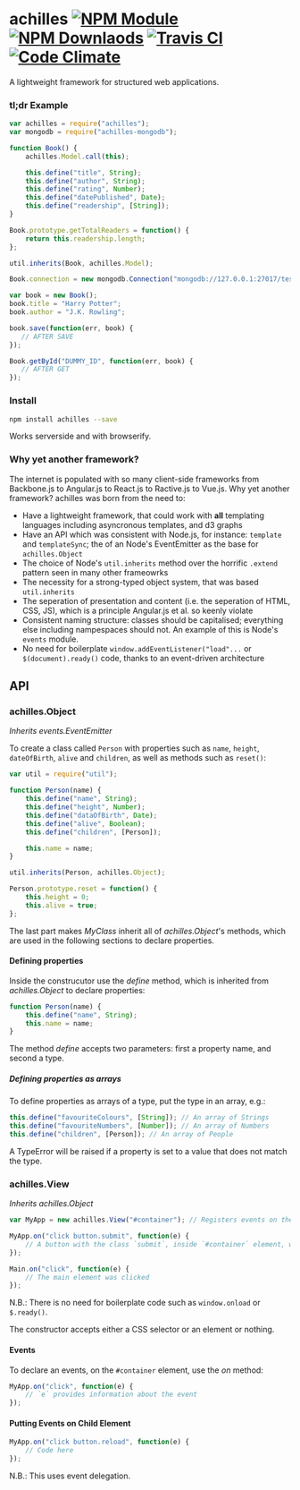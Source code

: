 achilles [![NPM Module](http://img.shields.io/npm/v/achilles.svg?style=flat-square)](https://npmjs.org/package/achilles) [![NPM Downlaods](http://img.shields.io/npm/dm/achilles.svg?style=flat-square)](https://npmjs.org/package/achilles) [![Travis CI](http://img.shields.io/travis/TheMuses/achilles.svg?style=flat-square)](https://travis-ci.org/TheMuses/achilles) [![Code Climate](http://img.shields.io/codeclimate/github/TheMuses/achilles.svg?style=flat-square)](https://codeclimate.com/github/TheMuses/achilles)
========

A lightweight framework for structured web applications.


### tl;dr Example
```js
var achilles = require("achilles");
var mongodb = require("achilles-mongodb");

function Book() {
    achilles.Model.call(this);

    this.define("title", String);
    this.define("author", String);
    this.define("rating", Number);
    this.define("datePublished", Date);
    this.define("readership", [String]);
}

Book.prototype.getTotalReaders = function() {
    return this.readership.length;
};

util.inherits(Book, achilles.Model);

Book.connection = new mongodb.Connection("mongodb://127.0.0.1:27017/test");

var book = new Book();
book.title = "Harry Potter";
book.author = "J.K. Rowling";

book.save(function(err, book) {
   // AFTER SAVE
});

Book.getById("DUMMY_ID", function(err, book) {
   // AFTER GET   
});
```

### Install
```bash
npm install achilles --save
```

Works serverside and with browserify.

### Why yet another framework?
The internet is populated with so many client-side frameworks from Backbone.js to Angular.js to React.js to Ractive.js to Vue.js. Why yet another framework? achilles was born from the need to:
- Have a lightweight framework, that could work with **all** templating languages including asyncronous templates, and d3 graphs
- Have an API which was consistent with Node.js, for instance: `template` and `templateSync`; the of an Node's EventEmitter as the base for `achilles.Object`
- The choice of Node's `util.inherits` method over the horrific `.extend` pattern seen in many other frameowrks
- The necessity for a strong-typed object system, that was based `util.inherits`
- The seperation of presentation and content (i.e. the seperation of HTML, CSS, JS), which is a principle Angular.js et al. so keenly violate
- Consistent naming structure: classes should be capitalised; everything else including nampespaces should not. An example of this is Node's `events` module.
- No need for boilerplate `window.addEventListener("load"...` or `$(document).ready()` code, thanks to an event-driven architecture

## API

### achilles.Object 
*Inherits events.EventEmitter*

To create a class called `Person` with properties such as `name`, `height`, `dateOfBirth`, `alive` and `children`, as well as methods such as `reset()`:

```js
var util = require("util");

function Person(name) {
    this.define("name", String);
    this.define("height", Number);
    this.define("dataOfBirth", Date);
    this.define("alive", Boolean);
    this.define("children", [Person]);

    this.name = name;
}

util.inherits(Person, achilles.Object);

Person.prototype.reset = function() {
    this.height = 0;
    this.alive = true;
};

```

The last part makes *MyClass* inherit all of *achilles.Object*'s methods, which are used in the following sections to declare properties.

#### Defining properties
Inside the construcutor use the *define* method, which is inherited from *achilles.Object* to declare properties:
```js
function Person(name) {
    this.define("name", String);
    this.name = name;
}
```

The method *define* accepts two parameters: first a property name, and second a type. 

##### Defining properties as arrays
To define properties as arrays of a type, put the type in an array, e.g.:

```js
this.define("favouriteColours", [String]); // An array of Strings
this.define("favouriteNumbers", [Number]); // An array of Numbers
this.define("children", [Person]); // An array of People
```

A TypeError will be raised if a property is set to a value that does not match the type.

### achilles.View
*Inherits achilles.Object*

```js
var MyApp = new achilles.View("#container"); // Registers events on the <main> element

MyApp.on("click button.submit", function(e) {
    // A button with the class `submit`, inside `#container` element, was clicked
});

Main.on("click", function(e) {
    // The main element was clicked
});
```

N.B.: There is no need for boilerplate code such as `window.onload` or `$.ready()`.

The constructor accepts either a CSS selector or an element or nothing.

#### Events
To declare an events, on the `#container` element, use the *on* method:
```js
MyApp.on("click", function(e) {
    // `e` provides information about the event
});
```

#### Putting Events on Child Element
```js
MyApp.on("click button.reload", function(e) {
    // Code here
});
```

N.B.: This uses event delegation.
